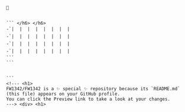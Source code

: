 ```***| -- | -- | -- | *hub  *hang *mac ain'to namempepe.paypal 



`````

`````

``` </h6> </h6>
-`|  |  |  |  |  |  |  |
-`|  |  |  |  |  |  |  |
-`|  |  |  |  |  |  |  |
-`|  |  |  |  |  |  |  | 
```
```


```
<!--- <h1>
FW1342/FW1342 is a ✨ special ✨ repository because its `README.md` (this file) appears on your GitHub profile.
You can click the Preview link to take a look at your changes.
---> <div> <h1>

